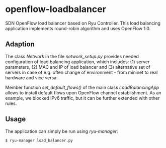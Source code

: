 # openflow-loadbalancer
SDN OpenFlow load balancer based on Ryu Controller. This load balancing application implements round-robin 
algorithm and uses OpenFlow 1.0.

## Adaption 
The class *Network* in the file *network_setup.py* provides needed configuration of load balancing application,
which includes: (1) server parameters, (2) MAC and IP of load balancer and (3) alternative set of servers in
case of e.g. often change of environment - from mininet to real hardware and vice versa.

Member function *set_default_flows()* of the main class *LoadBalancingApp* allows to install default flows 
upon OpenFlow channel establishment. As an example, we blocked IPv6 traffic, but it can be further extended 
with other rules.

## Usage
The application can simply be run using *ryu-manager*:

```
$ ryu-manager load_balancer.py
```